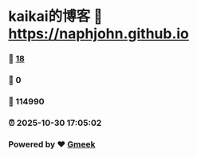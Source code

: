 # kaikai的博客 :link: https://naphjohn.github.io 
### :page_facing_up: [18](https://naphjohn.github.io/tag.html) 
### :speech_balloon: 0 
### :hibiscus: 114990 
### :alarm_clock: 2025-10-30 17:05:02 
### Powered by :heart: [Gmeek](https://github.com/Meekdai/Gmeek)
